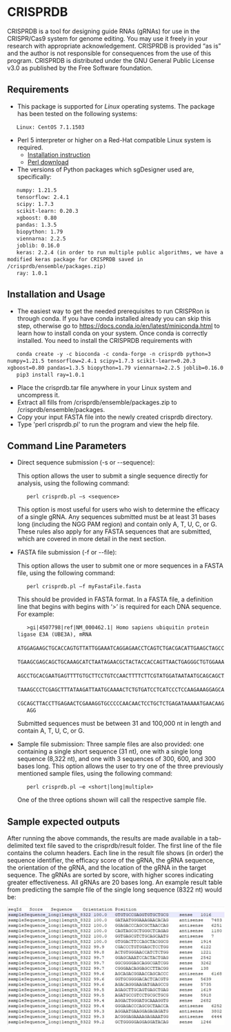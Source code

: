 # CRISPRDB
CRISPRDB is a tool for designing guide RNAs (gRNAs) for use in the CRISPR/Cas9 system for genome editing. You may use it freely in your research with appropriate acknowledgement. CRISPRDB is provided “as is” and the author is not responsible for consequences from the use of this program. CRISPRDB is distributed under the GNU General Public License v3.0 as published by the Free Software foundation.

## Requirements

* This package is supported for *Linux* operating systems. The package has been tested on the following systems:
```
   Linux: CentOS 7.1.1503
```
* Perl 5 interpreter or higher on a Red-Hat compatible Linux system is required.
   * [Installation instruction](https://learn.perl.org/installing/)
   * [Perl download](https://www.perl.org/get.html)
* The versions of Python packages which sgDesigner used are, specifically:
```
   numpy: 1.21.5
   tensorflow: 2.4.1
   scipy: 1.7.3
   scikit-learn: 0.20.3
   xgboost: 0.80
   pandas: 1.3.5
   biopython: 1.79
   viennarna: 2.2.5
   joblib: 0.16.0
   keras: 2.2.4 (in order to run multiple public algorithms, we have a modified keras package for CRISPRDB saved in /crisprdb/ensemble/packages.zip)
   ray: 1.0.1
```
  
   
## Installation and Usage

* The easiest way to get the needed prerequisites to run CRISPRon is through conda. If you have conda installed already you can skip this step, otherwise go to https://docs.conda.io/en/latest/miniconda.html to learn how to install conda on your system. Once conda is correctly installed. You need to install the CRISPRDB requirements with
```
   conda create -y -c bioconda -c conda-forge -n crisprdb python=3 numpy=1.21.5 tensorflow=2.4.1 scipy=1.7.3 scikit-learn=0.20.3 xgboost=0.80 pandas=1.3.5 biopython=1.79 viennarna=2.2.5 joblib=0.16.0 
   pip3 install ray=1.0.1
```
* Place the crisprdb.tar file anywhere in your Linux system and uncompress it.
* Extract all fills from /crisprdb/ensemble/packages.zip to /crisprdb/ensemble/packages.
* Copy your input FASTA file into the newly created crisprdb directory.
* Type 'perl crisprdb.pl' to run the program and view the help file.


## Command Line Parameters

* Direct sequence submission (-s or --sequence):
   
   This option allows the user to submit a single sequence directly for analysis, using the following command:
   ```
      perl crisprdb.pl –s <sequence> 
   ```
   This option is most useful for users who wish to determine the efficacy of a single gRNA. Any sequences submitted must be at least 31 bases long (including the NGG PAM region) and contain only A, T, U, C, or G. These rules also apply for any FASTA sequences that are submitted, which are covered in more detail in the next section.  
* FASTA file submission (-f or --file):
   
   This option allows the user to submit one or more sequences in a FASTA file, using the following command:
   ```
      perl crisprdb.pl –f myFastaFile.fasta 
   ```
   This should be provided in FASTA format. In a FASTA file, a definition line that begins with begins with ‘>’ is required for each DNA sequence. For example:
   ```
      >gi|4507798|ref|NM_000462.1| Homo sapiens ubiquitin protein ligase E3A (UBE3A), mRNA
      ATGGAGAAGCTGCACCAGTGTTATTGGAAATCAGGAGAACCTCAGTCTGACGACATTGAAGCTAGCCGA
      TGAAGCGAGCAGCTGCAAAGCATCTAATAGAACGCTACTACCACCAGTTAACTGAGGGCTGTGGAAATA
      AGCCTGCACGAATGAGTTTTGTGCTTCCTGTCCAACTTTTCTTCGTATGGATAATAATGCAGCAGCTAT
      TAAAGCCCTCGAGCTTTATAAGATTAATGCAAAACTCTGTGATCCTCATCCCTCCAAGAAAGGAGCAAG
      CGCAGCTTACCTTGAGAACTCGAAAGGTGCCCCCAACAACTCCTGCTCTGAGATAAAAATGAACAAGAA
      AGG
   ```
   Submitted sequences must be between 31 and 100,000 nt in length and contain A, T, U, C, or G. 
* Sample file submission:
   Three sample files are also provided: one containing a single short sequence (31 nt), one with a single long sequence (8,322 nt), and one with 3 sequences of 300, 600, and 300 bases long. This option allows the user to try one of the three previously mentioned sample files, using the following command:
   ```
      perl crisprdb.pl –e <short|long|multiple>
   ```
   One of the three options shown will call the respective sample file.
   
## Sample expected outputs
After running the above commands, the results are made available in a tab-delimited text file saved to the crisprdb/result folder.  The first line of the file contains the column headers.  Each line in the result file shows (in order) the sequence identifier, the efficacy score of the gRNA, the gRNA sequence, the orientation of the gRNA, and the location of the gRNA in the target sequence. The gRNAs are sorted by score, with higher scores indicating greater effectiveness. All gRNAs are 20 bases long. An example result table from predicting the sample file of the single long sequence (8322 nt) would be:

![sample_output2](https://github.com/wang-lab/CRISPRDB/blob/main/example_result_table.jpg)
